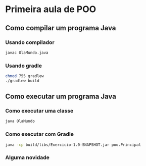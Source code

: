
# Primeira aula de POO

## Como compilar um programa Java

### Usando compilador
```bash
javac OlaMundo.java
```
### Usando gradle
```bash
chmod 755 gradlew
./gradlew build
```
## Como executar um programa Java

### Como executar uma classe
```bash
java OlaMundo

```
### Como executar com Gradle

```bash
java -cp build/libs/Exercicio-1.0-SNAPSHOT.jar poo.Principal
```

### Alguma novidade

